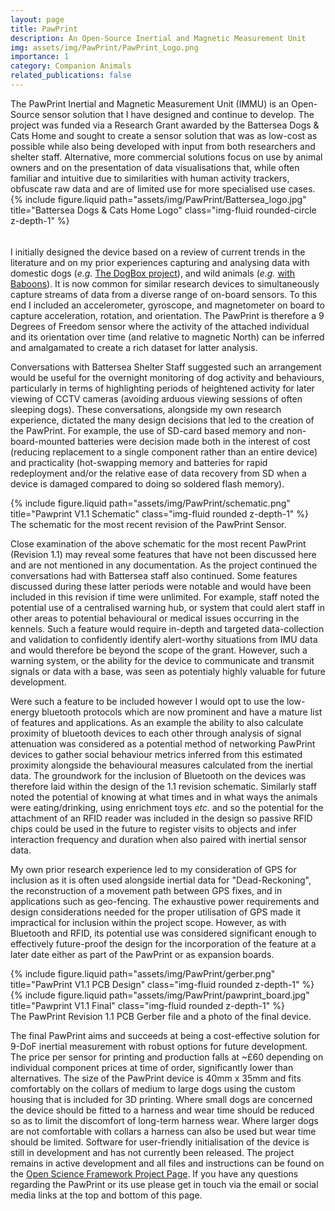 ```yaml
---
layout: page
title: PawPrint
description: An Open-Source Inertial and Magnetic Measurement Unit
img: assets/img/PawPrint/PawPrint_Logo.png
importance: 1
category: Companion Animals
related_publications: false
---
```


<div class="row align-items-center">
	<div class="col-8 mt-3 mt-md-0">
		<div>The PawPrint Inertial and Magnetic Measurement Unit (IMMU) is an Open-Source sensor solution that I have designed and continue to develop. The project was funded via a Research Grant awarded by the Battersea Dogs & Cats Home and sought to create a sensor solution that was as low-cost as possible while also being developed with input from both researchers and shelter staff. Alternative, more commercial solutions focus on use by animal owners and on the presentation of data visualisations that, while often familiar and intuitive due to similarities with human activity trackers, obfuscate raw data and are of limited use for more specialised use cases.</div>
	</div>
    <div class="col-4 mt-3 mt-md-0">
        {% include figure.liquid path="assets/img/PawPrint/Battersea_logo.jpg" title="Battersea Dogs & Cats Home Logo" class="img-fluid rounded-circle z-depth-1" %}
    </div>
</div>

<hr style="height:5px; visibility:hidden;" />

<p>I initially designed the device based on a review of current trends in the literature and on my prior experiences capturing and analysing data with domestic dogs (<i>e.g.</i> <a href="https://josullivan93.github.io/projects/dogbox_project/">The DogBox project</a>), and wild animals (<i>e.g.</i> <a href="https://josullivan93.github.io/projects/baboon_project/">with Baboons</a>). It is now common for similar research devices to simultaneously capture streams of data from a diverse range of on-board sensors. To this end I included an accelerometer, gyroscope, and magnetometer on board to capture acceleration, rotation, and orientation. The PawPrint is therefore a 9 Degrees of Freedom sensor where the activity of the attached individual and its orientation over time (and relative to magnetic North) can be inferred and amalgamated to create a rich dataset for latter analysis.</p>

<p>Conversations with Battersea Shelter Staff suggested such an arrangement would be useful for the overnight monitoring of dog activity and behaviours, particularly in terms of highlighting periods of heightened activity for later viewing of CCTV cameras (avoiding arduous viewing sessions of often sleeping dogs). These conversations, alongside my own research experience, dictated the many design decisions that led to the creation of the PawPrint. For example, the use of SD-card based memory and non-board-mounted batteries were decision made both in the interest of cost (reducing replacement to a single component rather than an entire device) and practicality (hot-swapping memory and batteries for rapid redeployment and/or the relative ease of data recovery from SD when a device is damaged compared to doing so soldered flash memory).</p>

<div class="row">
    <div class="col-sm mt-3 mt-md-0">
        {% include figure.liquid path="assets/img/PawPrint/schematic.png" title="Pawprint V1.1 Schematic" class="img-fluid rounded z-depth-1" %}
    </div>
</div>
<div class="caption">
    The schematic for the most recent revision of the PawPrint Sensor.
</div>

<p>Close examination of the above schematic for the most recent PawPrint (Revision 1.1) may reveal some features that have not been discussed here and are not mentioned in any documentation. As the project continued the conversations had with Battersea staff also continued. Some features discussed during these latter periods were notable and would have been included in this revision if time were unlimited. For example, staff noted the potential use of a centralised warning hub, or system that could alert staff in other areas to potential behavioural or medical issues occurring in the kennels. Such a feature would require in-depth and targeted data-collection and validation to confidently identify alert-worthy situations from IMU data and would therefore be beyond the scope of the grant. However, such a warning system, or the ability for the device to communicate and transmit signals or data with a base, was seen as potentialy highly valuable for future development.</p>

<p>Were such a feature to be included however I would opt to use the low-energy bluetooth protocols which are now prominent and have a mature list of features and applications. As an example the ability to also calculate proximity of bluetooth devices to each other through analysis of signal attenuation was considered as a potential method of networking PawPrint devices to gather social behaviour metrics inferred from this estimated proximity alongside the behavioural measures calculated from the inertial data. The groundwork for the inclusion of Bluetooth on the devices was therefore laid within the design of the 1.1 revision schematic. Similarly staff noted the potential of knowing at what times and in what ways the animals were eating/drinking, using enrichment toys <i>etc.</i> and so the potential for the attachment of an RFID reader was included in the design so passive RFID chips could be used in the future to register visits to objects and infer interaction frequency and duration when also paired with inertial sensor data.</p>

<p>My own prior research experience led to my consideration of GPS  for inclusion as it is often used alongside inertial data for "Dead-Reckoning", the reconstruction of a movement path between GPS fixes, and in applications such as geo-fencing. The exhaustive power requirements and design considerations needed for the proper utilisation of GPS made it impractical for inclusion within the project scope. However, as with Bluetooth and RFID, its potential use was considered significant enough to effectively future-proof the design for the incorporation of the feature at a later date either as part of the PawPrint or as expansion boards.</p>

<div class="row justify-content-sm-center">
    <div class="col-sm-6 mt-3 mt-md-0">
        {% include figure.liquid path="assets/img/PawPrint/gerber.png" title="PawPrint V1.1 PCB Design" class="img-fluid rounded z-depth-1" %}
    </div>
    <div class="col-sm-6 mt-3 mt-md-0">
        {% include figure.liquid path="assets/img/PawPrint/pawprint_board.jpg" title="Pawprint V1.1 Final" class="img-fluid rounded z-depth-1" %}
    </div>
</div>
<div class="caption">
    The PawPrint Revision 1.1 PCB Gerber file and a photo of the final device.
</div>

<p>The final PawPrint aims and succeeds at being a cost-effective solution for 9-DoF inertial measurement with robust options for future development. The price per sensor for printing and production falls at ~£60 depending on individual component prices at time of order, significantly lower than alternatives. The size of the PawPrint device is 40mm x 35mm and fits comfortably on the collars of medium to large dogs using the custom housing that is included for 3D printing. Where small dogs are concerned the device should be fitted to a harness and wear time should be reduced so as to limit the discomfort of long-term harness wear. Where larger dogs are not comfortable with collars a harness can also be used but wear time should be limited. Software for user-friendly initialisation of the device is still in development and has not currently been released. The project remains in active development and all files and instructions can be found on the <a href="https://osf.io/kz6nw/">Open Science Framework Project Page</a>. If you have any questions regarding the PawPrint or its use please get in touch via the email or social media links at the top and bottom of this page.</p>
